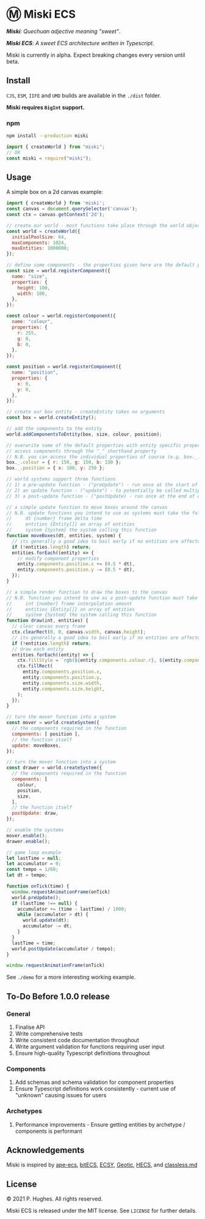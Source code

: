 # Ⓜ Miski ECS

*__Miski__: Quechuan adjective meaning "sweet"*.

*__Miski ECS__: A sweet ECS architecture written in Typescript.*

Miski is currently in alpha. Expect breaking changes every version until beta.

## Install

`CJS`, `ESM`, `IIFE` and `UMD` builds are available in the `./dist` folder.

**Miski requires `BigInt` support.**

### npm
```bash
npm install --production miski
```

```javascript
import { createWorld } from "miski";
// OR
const miski = require("miski");
```

## Usage

A simple box on a 2d canvas example:

```javascript
import { createWorld } from 'miski';
const canvas = document.querySelector('canvas');
const ctx = canvas.getContext('2d');

// create our world - most functions take place through the world object
const world = createWorld({
  initialPoolSize: 64,
  maxComponents: 1024,
  maxEntities: 1000000;
});

// define some components - the properties given here are the default properties of the component
const size = world.registerComponent({
  name: "size",
  properties: {
    height: 100,
    width: 100,
  },
});

const colour = world.registerComponent({
  name: "colour",
  properties: {
    r: 255,
    g: 0,
    b: 0,
  },
});

const position = world.registerComponent({
  name: "position",
  properties: {
    x: 0,
    y: 0,
  },
});

// create our box entity - createEntity takes no arguments
const box = world.createEntity();

// add the components to the entity
world.addComponentsToEntity(box, size, colour, position);

// overwrite some of the default properties with entity specific properties
// access components through the "_" shorthand property
// N.B. you can access the individual properties of course (e.g. box._.colour.r)
box._.colour = { r: 150, g: 150, b: 150 };
box._.position = { x: 100, y: 250 };

// world systems support three functions
// 1) a pre-update function - ("preUpdate") - run once at the start of each frame
// 2) an update function - ("update") - to potentially be called multiple times per frame
// 3) a post-update function - ("postUpdate) - run once at the end of each frame

// a simple update function to move boxes around the canvas
// N.B. update functions you intend to use as systems must take the following:
//     dt {number} frame delta time
//     entities {Entity[]} an array of entities
//     system {System} the system calling this function
function moveBoxes(dt, entities, system) {
  // its generally a good idea to bail early if no entities are affected
  if (!entities.length) return;
  entities.forEach((entity) => {
    // modify component properties
    entity.components.position.x += (0.5 * dt),
    entity.components.position.y -= (0.5 * dt),
  });
}

// a simple render function to draw the boxes to the canvas
// N.B. function you intend to use as a post-update function must take the following:
//     int {number} frame interpolation amount
//     entities {Entity[]} an array of entities
//     system {System} the system calling this function
function draw(int, entities) {
  // clear canvas every frame
  ctx.clearRect(0, 0, canvas.width, canvas.height);
  // its generally a good idea to bail early if no entities are affected
  if (!entities.length) return;
  // draw each entity
  entities.forEach((entity) => {
    ctx.fillStyle = `rgb(${entity.components.colour.r}, ${entity.components.colour.g}, ${entity.components.colour.b})`;
    ctx.fillRect(
      entity.components.position.x,
      entity.components.position.y,
      entity.components.size.width,
      entity.components.size.height,
    );
  });
}

// turn the mover function into a system
const mover = world.createSystem({
  // the components required in the function
  components: [ position ],
  // the function itself
  update: moveBoxes,
});

// turn the mover function into a system
const drawer = world.createSystem({
  // the components required in the function
  components: [
    colour,
    position,
    size,
  ],
  // the function itself
  postUpdate: draw,
});

// enable the systems
mover.enable();
drawer.enable();

// game loop example
let lastTime = null;
let accumulator = 0;
const tempo = 1/60;
let dt = tempo;

function onTick(time) {
  window.requestAnimationFrame(onTick)
  world.preUpdate();
  if (lastTime !== null) {
    accumulator += (time - lastTime) / 1000;
    while (accumulator > dt) {
      world.update(dt);
      accumulator -= dt;
    }
  }
  lastTime = time;
  world.postUpdate(accumulator / tempo);
}

window.requestAnimationFrame(onTick)
```

See `./demo` for a more interesting working example.

## To-Do Before 1.0.0 release
### General
1. Finalise API
2. Write comprehensive tests
3. Write consistent code documentation throughout
4. Write argument validation for functions requiring user input
5. Ensure high-quality Typescript definitions throughout
### Components
1. Add schemas and schema validation for component properties
2. Ensure Typescript definitions work consistently - current use of "unknown" causing issues for users
### Archetypes
1. Performance improvements - Ensure getting entities by archetype / components is performant

## Acknowledgements
Miski is inspired by [ape-ecs](https://github.com/fritzy/ape-ecs), [bitECS](https://github.com/NateTheGreatt/bitECS), [ECSY](https://github.com/ecsyjs/ecsy), [Geotic](https://github.com/ddmills/geotic), [HECS](https://github.com/gohyperr/hecs), and [classless.md](https://gist.github.com/mpj/17d8d73275bca303e8d2)

## License
&copy; 2021 P. Hughes. All rights reserved.

Miski ECS is released under the MIT license. See `LICENSE` for further details.